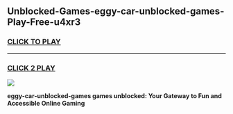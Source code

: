 
## Unblocked-Games-eggy-car-unblocked-games-Play-Free-u4xr3
<h3>
<a href="https://premium76.site?title=eggy-car-unblocked-games&ref=24M">CLICK TO PLAY</a></h3>
<hr>

<h3>
<a href="https://premium76.site?title=eggy-car-unblocked-games&ref=24M">CLICK 2 PLAY</a>
  
</h3>

<a href="https://premium76.site?title=eggy-car-unblocked-games&ref=24M"><img src="https://clearcache.store/games.png"></a>


**eggy-car-unblocked-games games unblocked: Your Gateway to Fun and Accessible Online Gaming**
